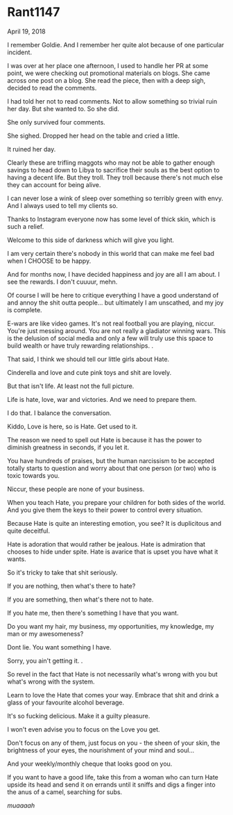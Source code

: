 # Rant1147


April 19, 2018

I remember Goldie. And I remember her quite alot because of one particular incident.

I was over at her place one afternoon, I used to handle her PR at some point, we were checking out promotional materials on blogs. She came across one post on a blog. She read the piece, then with a deep sigh, decided to read the comments.

I had told her not to read comments. Not to allow something so trivial ruin her day. But she wanted to. So she did.

She only survived four comments. 

She sighed. Dropped her head on the table and cried a little.

It ruined her day.

Clearly these are trifling maggots who may not be able to gather enough savings to head down to Libya to sacrifice their souls as the best option to having a decent life. But they troll. They troll because there's not much else they can account for being alive.

I can never lose a wink of sleep over something so terribly green with envy. And I always used to tell my clients so. 

Thanks to Instagram everyone now has some level of thick skin, which is such a relief.

Welcome to this side of darkness which will give you light.

I am very certain there's nobody in this world that can make me feel bad when I CHOOSE to be happy. 

And for months now, I have decided happiness and joy are all I am about. I see the rewards. I don't cuuuur, mehn.

Of course I will be here to critique everything I have a good understand of and annoy the shit outta people... but ultimately I am unscathed, and my joy is complete.

E-wars are like video games. It's not real football you are playing, niccur. You're just messing around.
You are not really a gladiator winning wars.
This is the delusion of social media and only a few will truly use this space to build wealth or have truly rewarding relationships.
.

That said, I think we should tell our little girls about Hate.

Cinderella and love and cute pink toys and shit are lovely.

But that isn't life. At least not the full picture.

Life is hate, love, war and victories. And we need to prepare them.

I do that. I balance the conversation.

Kiddo, Love is here, so is Hate. Get used to it.

The reason we need to spell out Hate is because it has the power to diminish greatness in seconds, if you let it.

You have hundreds of praises, but the human narcissism to be accepted totally starts to question and worry about that one person (or two) who is toxic towards you.

Niccur, these people are none of your business.

When you teach Hate, you prepare your children for both sides of the world. And you give them the keys to their power to control every situation.

Because Hate is quite an interesting emotion, you see? It is duplicitous and quite deceitful.

Hate is adoration that would rather be jealous.
Hate is admiration that chooses to hide under spite.
Hate is avarice that is upset you have what it wants.

So it's tricky to take that shit seriously.

If you are nothing, then what's there to hate? 

If you are something, then what's there not to hate.

If you hate me, then there's something I have that you want. 

Do you want my hair, my business, my opportunities, my knowledge, my man or my awesomeness?

Dont lie. You want something I have. 

Sorry, you ain't getting it.
.

So revel in the fact that Hate is not necessarily what's wrong with you but what's wrong with the system.

Learn to love the Hate that comes your way. Embrace that shit and drink a glass of your favourite alcohol beverage.

It's so fucking delicious. Make it a guilty pleasure.

I won't even advise you to focus on the Love you get.

Don't focus on any of them, just focus on you - the sheen of your skin, the brightness of your eyes, the nourishment of your mind and soul...

And your weekly/monthly cheque that looks good on you.

If you want to have a good life, take this from a woman who can turn Hate upside its head and send it on errands until it sniffs and digs a finger into the anus of a camel, searching for subs.

*muaaaah*